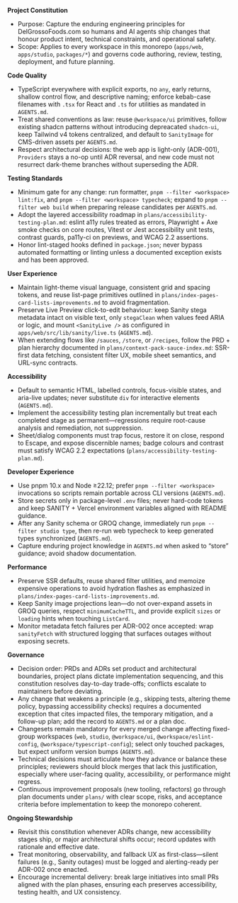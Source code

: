 **Project Constitution**

- Purpose: Capture the enduring engineering principles for DelGrossoFoods.com so humans and AI agents ship changes that honour product intent, technical constraints, and operational safety.
- Scope: Applies to every workspace in this monorepo (`apps/web`, `apps/studio`, `packages/*`) and governs code authoring, review, testing, deployment, and future planning.

**Code Quality**

- TypeScript everywhere with explicit exports, no `any`, early returns, shallow control flow, and descriptive naming; enforce kebab-case filenames with `.tsx` for React and `.ts` for utilities as mandated in `AGENTS.md`.
- Treat shared conventions as law: reuse `@workspace/ui` primitives, follow existing shadcn patterns without introducing depreacated `shadcn-ui`, keep Tailwind v4 tokens centralized, and default to `SanityImage` for CMS-driven assets per `AGENTS.md`.
- Respect architectural decisions: the web app is light-only (ADR-001), `Providers` stays a no-op until ADR reversal, and new code must not resurrect dark-theme branches without superseding the ADR.

**Testing Standards**

- Minimum gate for any change: run formatter, `pnpm --filter <workspace> lint:fix`, and `pnpm --filter <workspace> typecheck`; expand to `pnpm --filter web build` when preparing release candidates per `AGENTS.md`.
- Adopt the layered accessibility roadmap in `plans/accessibility-testing-plan.md`: eslint a11y rules treated as errors, Playwright + Axe smoke checks on core routes, Vitest or Jest accessibility unit tests, contrast guards, pa11y-ci on previews, and WCAG 2.2 assertions.
- Honor lint-staged hooks defined in `package.json`; never bypass automated formatting or linting unless a documented exception exists and has been approved.

**User Experience**

- Maintain light-theme visual language, consistent grid and spacing tokens, and reuse list-page primitives outlined in `plans/index-pages-card-lists-improvements.md` to avoid fragmentation.
- Preserve Live Preview click-to-edit behaviour: keep Sanity stega metadata intact on visible text, only `stegaClean` when values feed ARIA or logic, and mount `<SanityLive />` as configured in `apps/web/src/lib/sanity/live.ts` (`AGENTS.md`).
- When extending flows like `/sauces`, `/store`, or `/recipes`, follow the PRD + plan hierarchy documented in `plans/context-pack-sauce-index.md`: SSR-first data fetching, consistent filter UX, mobile sheet semantics, and URL-sync contracts.

**Accessibility**

- Default to semantic HTML, labelled controls, focus-visible states, and aria-live updates; never substitute `div` for interactive elements (`AGENTS.md`).
- Implement the accessibility testing plan incrementally but treat each completed stage as permanent—regressions require root-cause analysis and remediation, not suppression.
- Sheet/dialog components must trap focus, restore it on close, respond to Escape, and expose discernible names; badge colours and contrast must satisfy WCAG 2.2 expectations (`plans/accessibility-testing-plan.md`).

**Developer Experience**

- Use pnpm 10.x and Node ≥22.12; prefer `pnpm --filter <workspace>` invocations so scripts remain portable across CLI versions (`AGENTS.md`).
- Store secrets only in package-level `.env` files; never hard-code tokens and keep SANITY + Vercel environment variables aligned with README guidance.
- After any Sanity schema or GROQ change, immediately run `pnpm --filter studio type`, then re-run web typecheck to keep generated types synchronized (`AGENTS.md`).
- Capture enduring project knowledge in `AGENTS.md` when asked to “store” guidance; avoid shadow documentation.

**Performance**

- Preserve SSR defaults, reuse shared filter utilities, and memoize expensive operations to avoid hydration flashes as emphasized in `plans/index-pages-card-lists-improvements.md`.
- Keep Sanity image projections lean—do not over-expand assets in GROQ queries, respect `minimumCacheTTL`, and provide explicit `sizes` or `loading` hints when touching `ListCard`.
- Monitor metadata fetch failures per ADR-002 once accepted: wrap `sanityFetch` with structured logging that surfaces outages without exposing secrets.

**Governance**

- Decision order: PRDs and ADRs set product and architectural boundaries, project plans dictate implementation sequencing, and this constitution resolves day-to-day trade-offs; conflicts escalate to maintainers before deviating.
- Any change that weakens a principle (e.g., skipping tests, altering theme policy, bypassing accessibility checks) requires a documented exception that cites impacted files, the temporary mitigation, and a follow-up plan; add the record to `AGENTS.md` or a plan doc.
- Changesets remain mandatory for every merged change affecting fixed-group workspaces (`web`, `studio`, `@workspace/ui`, `@workspace/eslint-config`, `@workspace/typescript-config`); select only touched packages, but expect uniform version bumps (`AGENTS.md`).
- Technical decisions must articulate how they advance or balance these principles; reviewers should block merges that lack this justification, especially where user-facing quality, accessibility, or performance might regress.
- Continuous improvement proposals (new tooling, refactors) go through plan documents under `plans/` with clear scope, risks, and acceptance criteria before implementation to keep the monorepo coherent.

**Ongoing Stewardship**

- Revisit this constitution whenever ADRs change, new accessibility stages ship, or major architectural shifts occur; record updates with rationale and effective date.
- Treat monitoring, observability, and fallback UX as first-class—silent failures (e.g., Sanity outages) must be logged and alerting-ready per ADR-002 once enacted.
- Encourage incremental delivery: break large initiatives into small PRs aligned with the plan phases, ensuring each preserves accessibility, testing health, and UX consistency.
